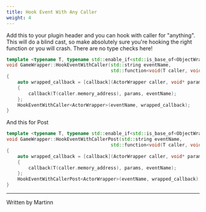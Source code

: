 ```yaml
---
title: Hook Event With Any Caller
weight: 4
---
```


Add this to your plugin header and you can hook with caller for "anything". This will do a blind cast, so make absolutely sure you're hooking the right function or you will crash. There are no type checks here!

```cpp
template <typename T, typename std::enable_if<std::is_base_of<ObjectWrapper, T>::value>::type*>
void GameWrapper::HookEventWithCaller(std::string eventName,
                                      std::function<void(T caller, void* params, std::string eventName)> callback)
{
    auto wrapped_callback = [callback](ActorWrapper caller, void* params, std::string eventName)
    {
        callback(T(caller.memory_address), params, eventName);
    };
    HookEventWithCaller<ActorWrapper>(eventName, wrapped_callback);
}
```

And this for Post
```cpp
template <typename T, typename std::enable_if<std::is_base_of<ObjectWrapper, T>::value>::type*>
void GameWrapper::HookEventWithCallerPost(std::string eventName,
                                      std::function<void(T caller, void* params, std::string eventName)> callback)
{
    auto wrapped_callback = [callback](ActorWrapper caller, void* params, std::string eventName)
    {
        callback(T(caller.memory_address), params, eventName);
    };
    HookEventWithCallerPost<ActorWrapper>(eventName, wrapped_callback);
}
```

---
Written by Martinn